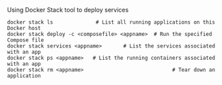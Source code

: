 Using Docker Stack tool to deploy services 

	docker stack ls              # List all running applications on this Docker host
	docker stack deploy -c <composefile> <appname>  # Run the specified Compose file
	docker stack services <appname>       # List the services associated with an app
	docker stack ps <appname>   # List the running containers associated with an app
	docker stack rm <appname>                             # Tear down an application

